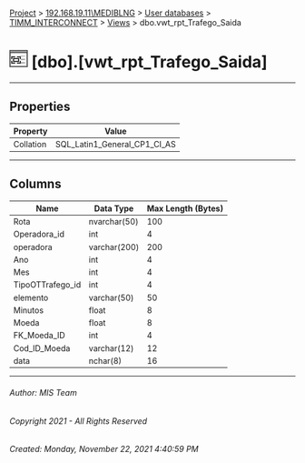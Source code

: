#### 

[Project](../../../../index.md) > [192.168.19.11\\MEDIBLNG](../../../index.md) > [User databases](../../index.md) > [TIMM_INTERCONNECT](../index.md) > [Views](Views.md) > dbo.vwt_rpt_Trafego_Saida

# ![Views](../../../../Images/View32.png) [dbo].[vwt_rpt_Trafego_Saida]

---

## <a name="#properties"></a>Properties

| Property | Value |
|---|---|
| Collation | SQL_Latin1_General_CP1_CI_AS |


---

## <a name="#columns"></a>Columns

| Name | Data Type | Max Length (Bytes) |
|---|---|---|
| Rota | nvarchar(50) | 100 |
| Operadora_id | int | 4 |
| operadora | varchar(200) | 200 |
| Ano | int | 4 |
| Mes | int | 4 |
| TipoOTTrafego_id | int | 4 |
| elemento | varchar(50) | 50 |
| Minutos | float | 8 |
| Moeda | float | 8 |
| FK_Moeda_ID | int | 4 |
| Cod_ID_Moeda | varchar(12) | 12 |
| data | nchar(8) | 16 |


---

###### Author:  MIS Team

###### Copyright 2021 - All Rights Reserved

###### Created: Monday, November 22, 2021 4:40:59 PM


